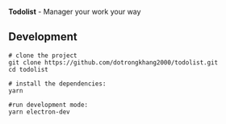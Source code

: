 **Todolist** - Manager your work your way

## Development

    # clone the project
    git clone https://github.com/dotrongkhang2000/todolist.git
    cd todolist

    # install the dependencies:
    yarn

    #run development mode:
    yarn electron-dev
